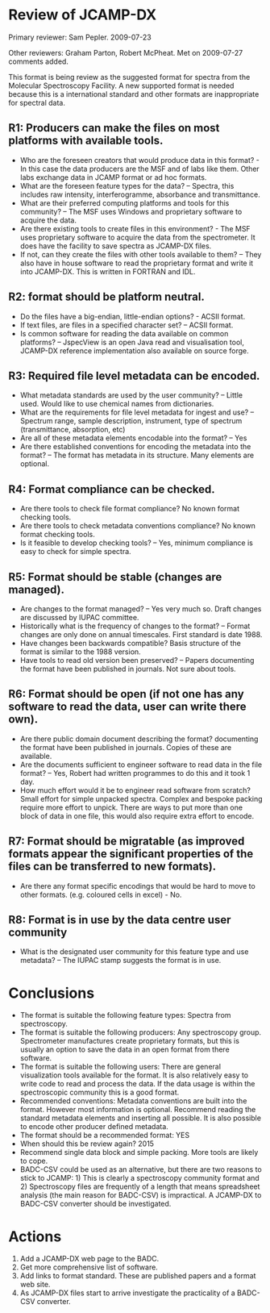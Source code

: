 # Review of JCAMP-DX

Primary reviewer: Sam Pepler. 2009-07-23

Other reviewers: Graham Parton, Robert McPheat. Met on 2009-07-27 comments added.

This format is being review as the suggested format for spectra from the Molecular Spectroscopy Facility. A new supported format is needed because this is a international standard and other formats are inappropriate for spectral data.

## R1: Producers can make the files on most platforms with available tools. 
 - Who are the foreseen creators that would produce data in this format? - In this case the data producers are the MSF and of labs like them. Other labs exchange data in JCAMP format or ad hoc formats.
 - What are the foreseen feature types for the data? – Spectra, this includes raw intensity, interferogramme, absorbance and transmittance.
 - What are their preferred computing platforms and tools for this community? – The MSF uses Windows and proprietary software to acquire the data.
 - Are there existing tools to create files in this environment? - The MSF uses proprietary software to acquire the data from the spectrometer. It does have the facility to save spectra as JCAMP-DX files.
 - If not, can they create the files with other tools available to them? – They also have in house software to read the proprietary format and write it into JCAMP-DX. This is written in FORTRAN and IDL.  
## R2: format should be platform neutral. 
 - Do the files have a big-endian, little-endian options?  - ACSII format. 
 - If text files, are files in a specified character set? – ACSII format.
 - Is common software for reading the data available on common platforms? – JspecView is an open Java read and visualisation tool, JCAMP-DX reference implementation also available on source forge.
## R3: Required file level metadata can be encoded. 
 - What metadata standards are used by the user community? – Little used. Would like to use chemical names from dictionaries. 
 - What are the requirements for file level metadata for ingest and use? – Spectrum range, sample description, instrument, type of spectrum (transmittance, absorption, etc)
 - Are all of these metadata elements encodable into the format? – Yes 
 - Are there established conventions for encoding the metadata into the format? – The format has metadata in its structure. Many elements are optional. 
## R4: Format compliance can be checked. 
 - Are there tools to check file format compliance? No known format checking tools.
 - Are there tools to check metadata conventions compliance? No known format checking tools.
 - Is it feasible to develop checking tools? – Yes, minimum compliance is easy to check for simple spectra. 
## R5: Format should be stable (changes are managed). 
 - Are changes to the format managed? – Yes very much so. Draft changes are discussed by IUPAC committee.
 - Historically what is the frequency of changes to the format? – Format changes are only done on annual timescales. First standard is date 1988.
 - Have changes been backwards compatible? Basis structure of the format is similar to the 1988 version.
 - Have tools to read old version been preserved? – Papers documenting the format have been published in journals. Not sure about tools.
## R6: Format should be open (if not one has any software to read the data, user can write there own). 
 - Are there public domain document describing the format? documenting the format have been published in journals. Copies of these are available.
 - Are the documents sufficient to engineer software to read data in the file format? – Yes, Robert had written programmes to do this and it took 1 day.
 - How much effort would it be to engineer read software from scratch? Small effort for simple unpacked spectra. Complex and bespoke packing require more effort to unpick. There are ways to put more than one block of data in one file, this would also require extra effort to encode. 
## R7: Format should be migratable (as improved formats appear the significant properties of the files can be transferred to new formats). 
 - Are there any format specific encodings that would be hard to move to other formats. (e.g. coloured cells in excel)  - No.
## R8: Format is in use by the data centre user community 
 - What is the designated user community for this feature type and use metadata? – The IUPAC stamp suggests the format is in use. 


# Conclusions
 - The format is suitable the following feature types: Spectra from spectroscopy.
 - The format is suitable the following producers: Any spectroscopy group. Spectrometer manufactures create proprietary formats, but this is usually an option to save the data in an open format from there software. 
 - The format is suitable the following users: There are general visualization tools available for the format. It is also relatively easy to write code to read and process the data. If the data usage is within the spectroscopic community this is a good format.
 - Recommended conventions: Metadata conventions are built into the format. However most information is optional. Recommend reading the standard metadata elements and inserting all possible. It is also possible to encode other producer defined metadata. 
 - The format should be a recommended format: YES 
 - When should this be review again? 2015 
 - Recommend single data block and simple packing. More tools are likely to cope. 
 - BADC-CSV could be used as an alternative, but there are two reasons to stick to JCAMP: 1) This is clearly a spectroscopy community format and 2) Spectroscopy files are frequently of a length that means spreadsheet analysis (the main reason for BADC-CSV) is impractical. A JCAMP-DX to BADC-CSV converter should be investigated.

# Actions
1. Add a JCAMP-DX web page to the BADC.
2. Get more comprehensive list of software.
3. Add links to format standard. These are published papers and a format web site. 
4. As JCAMP-DX files start to arrive investigate the practicality of a BADC-CSV converter. 

